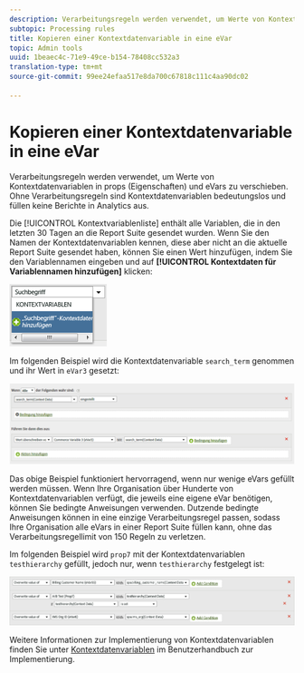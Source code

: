 ```yaml
---
description: Verarbeitungsregeln werden verwendet, um Werte von Kontextdatenvariablen in props und eVars zu verschieben.
subtopic: Processing rules
title: Kopieren einer Kontextdatenvariable in eine eVar
topic: Admin tools
uuid: 1beaec4c-71e9-49ce-b154-78408cc532a3
translation-type: tm+mt
source-git-commit: 99ee24efaa517e8da700c67818c111c4aa90dc02

---
```



# Kopieren einer Kontextdatenvariable in eine eVar

Verarbeitungsregeln werden verwendet, um Werte von Kontextdatenvariablen in props (Eigenschaften) und eVars zu verschieben. Ohne Verarbeitungsregeln sind Kontextdatenvariablen bedeutungslos und füllen keine Berichte in Analytics aus.

Die [!UICONTROL Kontextvariablenliste] enthält alle Variablen, die in den letzten 30 Tagen an die Report Suite gesendet wurden. Wenn Sie den Namen der Kontextdatenvariablen kennen, diese aber nicht an die aktuelle Report Suite gesendet haben, können Sie einen Wert hinzufügen, indem Sie den Variablennamen eingeben und auf **[!UICONTROL Kontextdaten für Variablennamen hinzufügen]** klicken:

![Hinzufügen](assets/add-context-variable.png)

Im folgenden Beispiel wird die Kontextdatenvariable `search_term` genommen und ihr Wert in `eVar3` gesetzt:

![Festlegen](assets/set-context-data.png)

Das obige Beispiel funktioniert hervorragend, wenn nur wenige eVars gefüllt werden müssen. Wenn Ihre Organisation über Hunderte von Kontextdatenvariablen verfügt, die jeweils eine eigene eVar benötigen, können Sie bedingte Anweisungen verwenden. Dutzende bedingte Anweisungen können in eine einzige Verarbeitungsregel passen, sodass Ihre Organisation alle eVars in einer Report Suite füllen kann, ohne das Verarbeitungsregellimit von 150 Regeln zu verletzen.

Im folgenden Beispiel wird `prop7` mit der Kontextdatenvariablen `testhierarchy` gefüllt, jedoch nur, wenn `testhierarchy` festgelegt ist:

![Bedingt](assets/add-conditional.png)

Weitere Informationen zur Implementierung von Kontextdatenvariablen finden Sie unter [Kontextdatenvariablen](/help/implement/js-implementation/c-variables/context-data-variables.md) im Benutzerhandbuch zur Implementierung.
